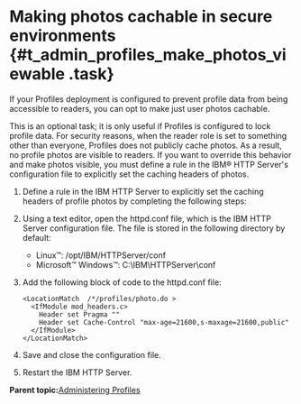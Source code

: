 # Making photos cachable in secure environments {#t_admin_profiles_make_photos_viewable .task}

If your Profiles deployment is configured to prevent profile data from being accessible to readers, you can opt to make just user photos cachable.

This is an optional task; it is only useful if Profiles is configured to lock profile data. For security reasons, when the reader role is set to something other than everyone, Profiles does not publicly cache photos. As a result, no profile photos are visible to readers. If you want to override this behavior and make photos visible, you must define a rule in the IBM® HTTP Server's configuration file to explicitly set the caching headers of photos.

1.  Define a rule in the IBM HTTP Server to explicitly set the caching headers of profile photos by completing the following steps:
2.  Using a text editor, open the httpd.conf file, which is the IBM HTTP Server configuration file. The file is stored in the following directory by default:

    -   Linux™: /opt/IBM/HTTPServer/conf
    -   Microsoft™ Windows™: C:\\IBM\\HTTPServer\\conf
3.  Add the following block of code to the httpd.conf file:

    ```
    <LocationMatch  /*/profiles/photo.do >
      <IfModule mod_headers.c>
        Header set Pragma ""
        Header set Cache-Control "max-age=21600,s-maxage=21600,public"
      </IfModule>
    </LocationMatch>
    ```

4.  Save and close the configuration file.

5.  Restart the IBM HTTP Server.


**Parent topic:**[Administering Profiles](../admin/c_admin_profiles_intro.md)

